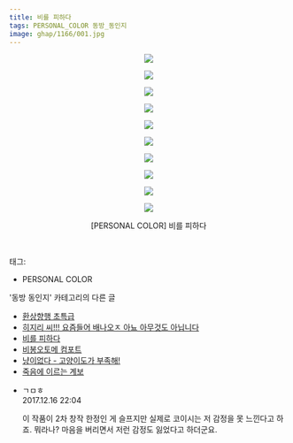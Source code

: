```yaml
---
title: 비를 피하다
tags: PERSONAL_COLOR 동방_동인지
image: ghap/1166/001.jpg
---
```

<div class="article">
<p style="text-align: center; clear: none; float: none;"><img src="{{ site.nasurl }}/ghap/1166/001.jpg"/></p>
<p style="text-align: center; clear: none; float: none;"><img src="{{ site.nasurl }}/ghap/1166/002.jpg"/></p>
<p style="text-align: center; clear: none; float: none;"><img src="{{ site.nasurl }}/ghap/1166/003.jpg"/></p>
<p style="text-align: center; clear: none; float: none;"><img src="{{ site.nasurl }}/ghap/1166/004.jpg"/></p>
<p style="text-align: center; clear: none; float: none;"><img src="{{ site.nasurl }}/ghap/1166/005.jpg"/></p>
<p style="text-align: center; clear: none; float: none;"><img src="{{ site.nasurl }}/ghap/1166/006.jpg"/></p>
<p style="text-align: center; clear: none; float: none;"><img src="{{ site.nasurl }}/ghap/1166/007.jpg"/></p>
<p style="text-align: center; clear: none; float: none;"><img src="{{ site.nasurl }}/ghap/1166/008.jpg"/></p>
<p style="text-align: center; clear: none; float: none;"><img src="{{ site.nasurl }}/ghap/1166/009.jpg"/></p>
<p style="text-align: center; clear: none; float: none;"><img src="{{ site.nasurl }}/ghap/1166/010.jpg"/></p>
<p style="text-align: center; clear: none; float: none;">[PERSONAL COLOR] 비를 피하다</p>
<p><br/></p>
</div><div class="tagTrail">
<p>태그: </p>
<ul>
<li>PERSONAL COLOR</li>
</ul>
</div><div class="another">
<p>'동방 동인지' 카테고리의 다른 글</p>
<ul>
<li><a href="/2016-07-28-ghap_1168">환상향행 초특급</a></li>
<li><a href="/2016-07-28-ghap_1167">히지리 씨!!! 요즘들어 배나오ㅈ 아뇨 아무것도 아닙니다</a></li>
<li><a href="/2016-07-28-ghap_1166">비를 피하다</a></li>
<li><a href="/2016-07-28-ghap_1165">비봉오토메 컴포트</a></li>
<li><a href="/2016-07-28-ghap_1163">냥이없다 - 고양이도가 부족해!</a></li>
<li><a href="/2016-07-27-ghap_1162">죽음에 이르는 계보</a></li>
</ul>
</div><div class="cb_module cb_fluid">
<div class="cb_wrt cb_profile">
<div class="comment">
<ul>
<li class="cb_thumb_off" id="comment15153537">
<div class="cb_comment_area">
<div class="cb_info_area">
<div class="cb_section">
<span class="cb_nick_name">ㄱㅁㅎ</span>
</div>
<div class="cb_section">
<span class="cb_date">2017.12.16 22:04 </span>
</div>
</div>
<div class="cb_dsc_comment">
<p class="cb_dsc">
											이 작품이 2차 창작 한정인 게 슬프지만 실제로 코이시는 저 감정을 못 느낀다고 하죠. 뭐라나? 마음을 버리면서 저런 감정도 잃었다고 하더군요.
										</p>
</div>
</div></li>
</ul>
</div>
</div><!-- commentList close -->
</div>